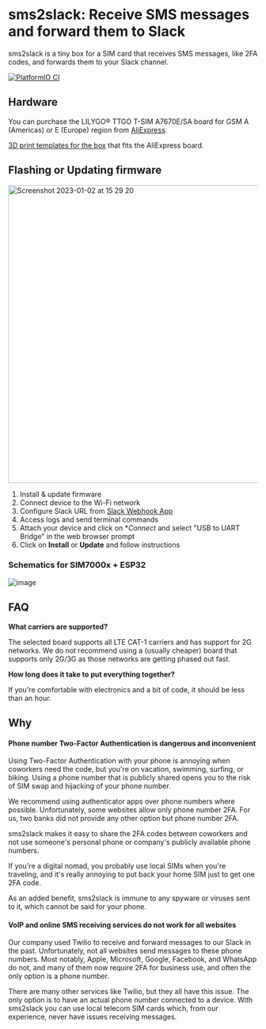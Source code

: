 # sms2slack: Receive SMS messages and forward them to Slack

sms2slack is a tiny box for a SIM card that receives SMS messages, like 2FA codes, and forwards them to your Slack channel.


[![PlatformIO CI](https://github.com/ParetoSecurity/sms-slack-v3/actions/workflows/build.yml/badge.svg)](https://github.com/ParetoSecurity/sms-slack-v3/actions/workflows/build.yml)


## Hardware

You can purchase the LILYGO® TTGO T-SIM A7670E/SA board for GSM A (Americas) or E (Europe) region from [AliExpress](https://www.aliexpress.com/item/1005003036514769.html).

[3D print templates for the box](https://www.printables.com/model/219370-case-for-sms2slack-v2) that fits the AliExpress board.

## Flashing or Updating firmware


[<img width="600" alt="Screenshot 2023-01-02 at 15 29 20" src="https://user-images.githubusercontent.com/1309671/210244823-9f7ca286-ebd3-421a-bf46-89e7c19c164e.png">](https://www.youtube.com/watch?v=TGqXmkX-YNo)

1. Install & update firmware
2. Connect device to the Wi-Fi network
3. Configure Slack URL from [Slack Webhook App](https://slack.com/apps/A0F7XDUAZ-incoming-webhooks?tab=more_info)
4. Access logs and send terminal commands
5. Attach your device and click on **Connect* and select "USB to UART Bridge" in the web browser prompt
6. Click on **Install** or **Update** and follow instructions


### Schematics for SIM7000x + ESP32

![image](https://user-images.githubusercontent.com/239513/187633707-db07fb35-faea-4ff8-bcfa-98055d0f62fa.png)

## FAQ

**What carriers are supported?**

The selected board supports all LTE CAT-1 carriers and has support for 2G networks. We do not recommend using a (usually cheaper) board that supports only 2G/3G as those networks are getting phased out fast.

**How long does it take to put everything together?**

If you're comfortable with electronics and a bit of code, it should be less than an hour.

## Why

#### Phone number Two-Factor Authentication is dangerous and inconvenient

Using Two-Factor Authentication with your phone is annoying when coworkers need the code, but you're on vacation, swimming, surfing, or biking. Using a phone number that is publicly shared opens you to the risk of SIM swap and hijacking of your phone number.

We recommend using authenticator apps over phone numbers where possible. Unfortunately, some websites allow only phone number 2FA. For us, two banks did not provide any other option but phone number 2FA.

sms2slack makes it easy to share the 2FA codes between coworkers and not use someone's personal phone or company's publicly available phone numbers.

If you're a digital nomad, you probably use local SIMs when you're traveling, and it's really annoying to put back your home SIM just to get one 2FA code.

As an added benefit, sms2slack is immune to any spyware or viruses sent to it, which cannot be said for your phone.

#### VoIP and online SMS receiving services do not work for all websites

Our company used Twilio to receive and forward messages to our Slack in the past. Unfortunately, not all websites send messages to these phone numbers. Most notably, Apple, Microsoft, Google, Facebook, and WhatsApp do not, and many of them now require 2FA for business use, and often the only option is a phone number.

There are many other services like Twilio, but they all have this issue. The only option is to have an actual phone number connected to a device. With sms2slack you can use local telecom SIM cards which, from our experience, never have issues receiving messages.

